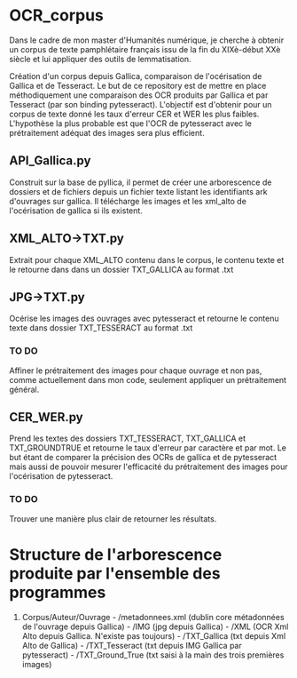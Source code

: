 # OCR_corpus

Dans le cadre de mon master d'Humanités numérique, je cherche à obtenir un corpus de texte pamphlétaire français issu de la fin du XIXè-début XXè siècle et lui appliquer des outils de lemmatisation.

Création d'un corpus depuis Gallica, comparaison de l'océrisation de Gallica et de Tesseract.
Le but de ce repository est de mettre en place méthodiquement une comparaison des OCR produits par Gallica et par Tesseract (par son binding pytesseract). L'objectif est d'obtenir pour un corpus de texte donné les taux d'erreur CER et WER les plus faibles. 
L'hypothèse la plus probable est que l'OCR de pytesseract avec le prétraitement adéquat des images sera plus efficient.


## API_Gallica.py

Construit sur la base de pyllica, il permet de créer une arborescence de dossiers et de fichiers depuis un fichier texte listant les identifiants ark d'ouvrages sur gallica. Il télécharge les images et les xml_alto de l'océrisation de gallica si ils existent.

## XML_ALTO->TXT.py

Extrait pour chaque XML_ALTO contenu dans le corpus, le contenu texte et le retourne dans dans un dossier TXT_GALLICA au format .txt

## JPG->TXT.py

Océrise les images des ouvrages avec pytesseract et retourne le contenu texte dans dossier TXT_TESSERACT au format .txt

### TO DO
Affiner le prétraitement des images pour chaque ouvrage et non pas, comme actuellement dans mon code, seulement appliquer un prétraitement général.

## CER_WER.py

Prend les textes des dossiers TXT_TESSERACT, TXT_GALLICA et TXT_GROUNDTRUE et retourne le taux d'erreur par caractère et par mot.
Le but étant de comparer la précision des OCRs de gallica et de pytesseract mais aussi de pouvoir mesurer l'efficacité du prétraitement des images pour l'océrisation de pytesseract.

### TO DO

Trouver une manière plus clair de retourner les résultats.

# Structure de l'arborescence produite par l'ensemble des programmes

1. Corpus/Auteur/Ouvrage
                     - /metadonnees.xml (dublin core métadonnées de l'ouvrage depuis Gallica)
                     - /IMG (jpg depuis Gallica)
                     - /XML (OCR Xml Alto depuis Gallica. N'existe pas toujours)
                     - /TXT_Gallica (txt depuis Xml Alto de Gallica)
                     - /TXT_Tesseract (txt depuis IMG Gallica par pytesseract)
                     - /TXT_Ground_True (txt saisi à la main des trois premières images)


